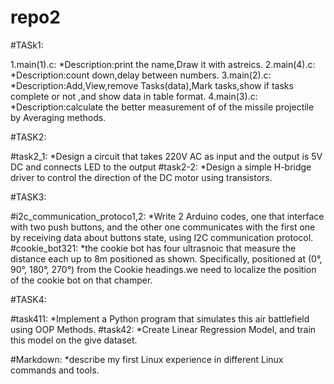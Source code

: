 # repo2
#TASk1:


   1.main(1).c:
*Description:print the name,Draw it with astreics.
   2.main(4).c:
*Description:count down,delay between numbers.
   3.main(2).c:
*Description:Add,View,remove Tasks(data),Mark tasks,show if tasks complete or not
  ,and show data in table format.
   4.main(3).c:
*Description:calculate the better measurement of of the missile projectile by Averaging methods.


#TASK2:


   #task2_1:
*Design a circuit that takes 220V AC as input and the output is 5V
DC and connects LED to the output
   #task2-2:
*Design a simple H-bridge driver to control the direction of the DC
motor using transistors.



#TASK3:
   
   #i2c_communication_protoco1,2:
*Write 2 Arduino codes, one that interface with two push buttons,
and the other one communicates with the first one by receiving
data about buttons state, using I2C communication protocol.
   #cookie_bot321:
*the cookie bot has four ultrasnoic that
measure the distance each up to 8m positioned as
shown. Specifically, positioned at (0°, 90°, 180°, 270°) from
the Cookie headings.we need to localize the position of the cookie bot on
that champer.

#TASK4:


   #task411:
*Implement a Python program that simulates this air battlefield
using OOP Methods.
   #task42:
*Create Linear Regression Model, and train
this model on the give dataset.

#Markdown:
*describe my first Linux experience in different Linux commands and tools.

